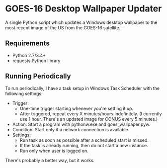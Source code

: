 # GOES-16 Desktop Wallpaper Updater

A single Python script which updates a Windows desktop wallpaper to the most recent image of the US from the GOES-16 satellite. 

## Requirements

 * Python 2.7/3.4+
 * requests Python library

## Running Periodically

To run periodically, I have a task setup in Windows Task Scheduler with the following settings:
 * Trigger:
   * One-time trigger starting whenever you're setting it up.
   * After triggered, repeat every X minutes/hours indefinitely. (I currently use 1 hour. There's an updated image for CONUS every 5 minutes.)
 * Action: Start a program with pythonw.exe and goes\_wallpaper.pyw.
 * Condition: Start only if a network connection is available.
 * Settings: 
   * Run task as soon as possible after a scheduled start is missed. 
   * If the task is already running, then do not start a new instance.
   * Run only when user is logged on.

There's probably a better way, but it works.
